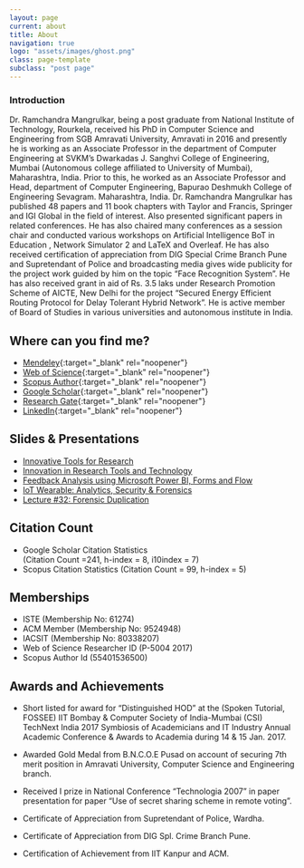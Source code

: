 ```yaml
---
layout: page
current: about
title: About
navigation: true
logo: "assets/images/ghost.png"
class: page-template
subclass: "post page"
---
```


### Introduction

Dr. Ramchandra Mangrulkar, being a post graduate from National Institute of Technology, Rourkela, received his PhD in Computer Science and Engineering from SGB Amravati University, Amravati in 2016 and presently he is working as an Associate Professor in the department of Computer Engineering at SVKM’s Dwarkadas J. Sanghvi College of Engineering, Mumbai (Autonomous college affiliated to University of Mumbai), Maharashtra, India. Prior to this, he worked as an Associate Professor and Head, department of Computer Engineering, Bapurao Deshmukh College of Engineering Sevagram. Maharashtra, India. Dr. Ramchandra Mangrulkar has published 48 papers and 11 book chapters with Taylor and Francis, Springer and IGI Global in the field of interest. Also presented significant papers in related conferences. He has also chaired many conferences as a session chair and conducted various workshops on Artificial Intelligence BoT in Education , Network Simulator 2 and LaTeX and Overleaf. He has also received certification of appreciation from DIG Special Crime Branch Pune and Supretendant of Police and broadcasting media gives wide publicity for the project work guided by him on the topic “Face Recognition System”. He has also received grant in aid of Rs. 3.5 laks under Research Promotion Scheme of AICTE, New Delhi for the project “Secured Energy Efficient Routing Protocol for Delay Tolerant Hybrid Network”. He is active member of Board of Studies in various universities and autonomous institute in India.

## Where can you find me?

- [Mendeley](https://www.mendeley.com/profiles/ramchandra-mangrulkar/){:target="\_blank" rel="noopener"}
- [Web of Science](https://publons.com/researcher/2047994/ramchandra-s-mangrulkar/){:target="\_blank" rel="noopener"}
- [Scopus Author](https://www.scopus.com/authid/detail.uri?authorId=55401536500){:target="\_blank" rel="noopener"}
- [Google Scholar](https://scholar.google.co.in/citations?user=nLuft7kAAAAJ&hl=en){:target="\_blank" rel="noopener"}
- [Research Gate](https://www.researchgate.net/profile/Ramchandra_Mangrulkar){:target="\_blank" rel="noopener"}
- [LinkedIn](https://www.linkedin.com/in/dr-ramchandra-mangrulkar-07b51866/){:target="\_blank" rel="noopener"}

## Slides & Presentations
- <a href="/slides/Innovative Tools for Research.pdf" target="_blank"> Innovative Tools for Research </a>
- <a href="/slides/Keynote.pdf" target="_blank"> Innovation in Research Tools and Technology </a>
- <a href="/slides/Power_BI_and_Microsoft_Flow_Forms.pdf" target="_blank">Feedback Analysis using Microsoft Power BI, Forms and Flow </a>
- <a href="/slides/IoT Wearable Presentation.pdf" target="_blank">IoT Wearable: Analytics, Security & Forensics</a>
- <a href="/slides/Forensic Duplication.pdf" target="_blank">Lecture #32: Forensic Duplication</a>


## Citation Count

- Google Scholar Citation Statistics  
  (Citation Count =241, h-index = 8, i10index = 7)
- Scopus Citation Statistics
  (Citation Count = 99, h-index = 5)

## Memberships

- ISTE (Membership No: 61274)
- ACM Member (Membership No: 9524948)
- IACSIT (Membership No: 80338207)
- Web of Science Researcher ID (P-5004 2017)
- Scopus Author Id (55401536500)

## Awards and Achievements

- Short listed for award for “Distinguished HOD” at the (Spoken Tutorial, FOSSEE) IIT Bombay & Computer Society of India-Mumbai (CSI) TechNext India 2017 Symbiosis of Academicians and IT Industry Annual Academic Conference & Awards to Academia during 14 & 15 Jan. 2017.

- Awarded Gold Medal from B.N.C.O.E Pusad on account of securing 7th merit position in Amravati University, Computer Science and Engineering branch.

- Received I prize in National Conference “Technologia 2007” in paper presentation for paper “Use of secret sharing scheme in remote voting”.

- Certificate of Appreciation from Supretendant of Police, Wardha.

- Certificate of Appreciation from DIG Spl. Crime Branch Pune.

- Certification of Achievement from IIT Kanpur and ACM.
